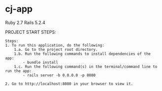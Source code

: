 # cj-app
Ruby 2.7 Rails 5.2.4

PROJECT START STEPS:

    Steps:
    1. To run this application, do the following:
        1.a. Go to the project root directory.
        1.b. Run the following commands to install dependencies of the app:
        	- bundle install
        1.c. Run the following command(s) in the terminal/command line to run the app:    
            - rails server -b 0.0.0.0 -p 8080
    
    2. Go to http://localhost:8080 in your browser to view it.
